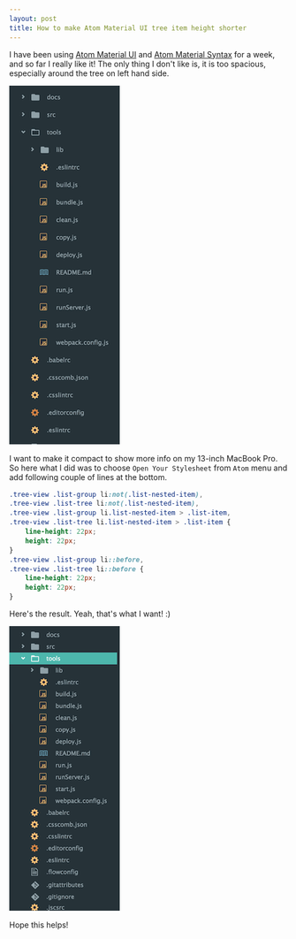 ```yaml
---
layout: post
title: How to make Atom Material UI tree item height shorter
---
```


I have been using [Atom Material UI](https://atom.io/themes/atom-material-ui) and 
[Atom Material Syntax](https://atom.io/themes/atom-material-syntax)
for a week, and so far I really like it! The only thing I don't like is, it is too spacious, especially around the tree on left hand side. 

![original](/public/images/atom-material-tree1.png)

I want to make it compact to show more info on my 13-inch MacBook Pro. 
So here what I did was to choose `Open Your Stylesheet` from `Atom` menu and add following couple of lines at the bottom.

```css
.tree-view .list-group li:not(.list-nested-item), 
.tree-view .list-tree li:not(.list-nested-item),
.tree-view .list-group li.list-nested-item > .list-item, 
.tree-view .list-tree li.list-nested-item > .list-item {
    line-height: 22px;
    height: 22px;
}
.tree-view .list-group li::before, 
.tree-view .list-tree li::before {
    line-height: 22px;
    height: 22px;
}

``` 

Here's the result. Yeah, that's what I want! :) 

![modified](/public/images/atom-material-tree2.png)

Hope this helps!
